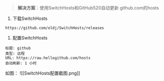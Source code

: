 
>**解决方案**：使用SwitchHosts和GitHub520自动更新 github.com的hosts

1. 下载SwitchHosts

```
https://github.com/oldj/SwitchHosts/releases
```

1. 配置SwitchHosts

```
标题: github 
类型: 远程 
URL: https://raw.hellogithub.com/hosts 
自动刷新: 1 小时
```

如图：
![[SwitchHosts配置截图.png]]

